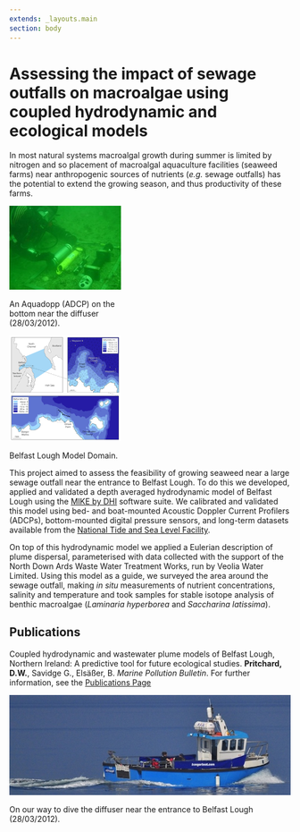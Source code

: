 ```yaml
---
extends: _layouts.main
section: body
---
```


# Assessing the impact of sewage outfalls on macroalgae using coupled hydrodynamic and ecological models

In most natural systems macroalgal growth during summer is limited by nitrogen and so placement of macroalgal aquaculture facilities (seaweed farms) near anthropogenic sources of nutrients (*e.g.* sewage outfalls) has the potential to extend the growing season, and thus productivity of these farms.  

<div class="card-deck float-lg-right mx-2">
<div class="card" style="max-width: 200px">
    <img class="card-img-top" src="/assets/images/DSC02228_crop200px.jpg" alt="An Aquadopp (ADCP).">
    <div class="card-body">
        <p class="card-text text-center">An Aquadopp (ADCP) on the bottom near the diffuser (28/03/2012).</p>
    </div>
</div>
<div class="card" style="max-width: 200px">
    <img class="card-img-top" src="/assets/images/Fig1v2_high.png" alt="Belfast Lough Model Domain.">
    <div class="card-body">
        <p class="card-text text-center">Belfast Lough Model Domain.</p>
    </div>
</div>
</div>

This project aimed to assess the feasibility of growing seaweed near a large sewage outfall near the entrance to Belfast Lough. To do this we developed, applied and validated a depth averaged hydrodynamic model of Belfast Lough using the [MIKE by DHI][mike] software suite.  We calibrated and validated this model using bed- and boat-mounted Acoustic Doppler Current Profilers (ADCPs), bottom-mounted digital pressure sensors, and long-term datasets available from the [National Tide and Sea Level Facility][ntslf].  

On top of this hydrodynamic model we applied a Eulerian description of plume dispersal, parameterised with data collected with the support of the North Down Ards Waste Water Treatment Works, run by Veolia Water Limited.  Using this model as a guide, we surveyed the area around the sewage outfall, making *in situ* measurements of nutrient concentrations, salinity and temperature and took samples for stable isotope analysis of benthic macroalgae (*Laminaria hyperborea* and *Saccharina latissima*).

## Publications
Coupled hydrodynamic and wastewater plume models of Belfast Lough, Northern Ireland: A predictive tool for future ecological studies. **Pritchard, D.W.**, Savidge G., Elsäßer, B. *Marine Pollution Bulletin*.  For further information, see the [Publications Page][pubs]

<div class="card" style="max-width: 750px">
    <img class="card-img-top" src="/assets/images/CSC_0046_crop.jpg" alt="Sunny Belfast Lough.">
    <div class="card-body">
        <p class="card-text text-center">On our way to dive the diffuser near the entrance to Belfast Lough (28/03/2012).</p>
    </div>
</div>

[MIKE]: http://www.dhisoftware.com  
[pubs]: /publications
[ntslf]: http://www.ntslf.org
